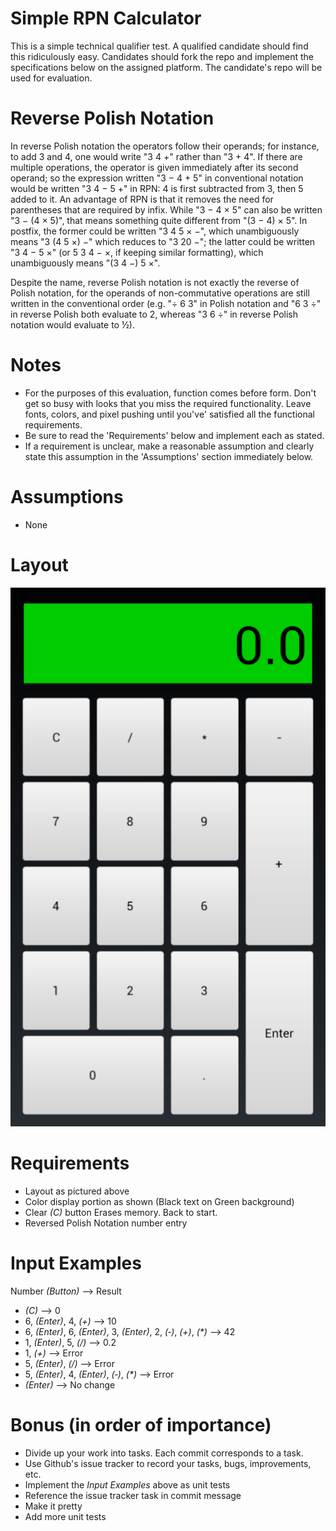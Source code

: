 # Simple RPN Calculator
This is a simple technical qualifier test. A qualified candidate should find this ridiculously easy.
Candidates should fork the repo and implement the specifications below on the assigned platform. The candidate's repo will be used for evaluation.

# Reverse Polish Notation
In reverse Polish notation the operators follow their operands; for instance, to add 3 and 4, one would write "3 4 +" rather than "3 + 4". If there are multiple operations, the operator is given immediately after its second operand; so the expression written "3 − 4 + 5" in conventional notation would be written "3 4 − 5 +" in RPN: 4 is first subtracted from 3, then 5 added to it. An advantage of RPN is that it removes the need for parentheses that are required by infix. While "3 − 4 × 5" can also be written "3 − (4 × 5)", that means something quite different from "(3 − 4) × 5". In postfix, the former could be written "3 4 5 × −", which unambiguously means "3 (4 5 ×) −" which reduces to "3 20 −"; the latter could be written "3 4 − 5 ×" (or 5 3 4 − ×, if keeping similar formatting), which unambiguously means "(3 4 −) 5 ×".

Despite the name, reverse Polish notation is not exactly the reverse of Polish notation, for the operands of non-commutative operations are still written in the conventional order (e.g. "÷ 6 3" in Polish notation and "6 3 ÷" in reverse Polish both evaluate to 2, whereas "3 6 ÷" in reverse Polish notation would evaluate to ½).

# Notes
* For the purposes of this evaluation, function comes before form. Don't get so busy with looks that you miss the required functionality. Leave fonts, colors, and pixel pushing until you've' satisfied all the functional requirements.
* Be sure to read the 'Requirements' below and implement each as stated.
* If a requirement is unclear, make a reasonable assumption and clearly state this assumption in the 'Assumptions' section immediately below.

# Assumptions
* None

# Layout
![RPN Layout](rpn_layout.png?raw=true "Layout")

# Requirements
* Layout as pictured above
* Color display portion as shown (Black text on Green background)
* Clear _(C)_ button Erases memory. Back to start.
* Reversed Polish Notation number entry

# Input Examples
Number _(Button)_ --> Result
* _(C)_ --> 0
* 6, _(Enter)_, 4, _(+)_ --> 10
* 6, _(Enter)_, 6, _(Enter)_, 3, _(Enter)_, 2, _(‐)_, _(+)_, _(*)_ --> 42
* 1, _(Enter)_, 5, _(/)_ --> 0.2
* 1, _(+)_ --> Error
* 5, _(Enter)_, _(/)_ --> Error
* 5, _(Enter)_, 4, _(Enter)_, _(‐)_, _(*)_ --> Error
* _(Enter)_	--> No change

# Bonus (in order of importance)
* Divide up your work into tasks. Each commit corresponds to a task.
* Use Github's issue tracker to record your tasks, bugs, improvements, etc.
* Implement the _Input Examples_ above as unit tests
* Reference the issue tracker task in commit message
* Make it pretty
* Add more unit tests
